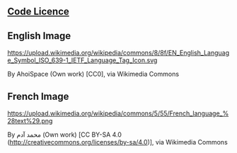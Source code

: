 ## [Code Licence](LICENCE.txt)

## English Image

https://upload.wikimedia.org/wikipedia/commons/8/8f/EN_English_Language_Symbol_ISO_639-1_IETF_Language_Tag_Icon.svg

By AhoiSpace (Own work) [CC0], via Wikimedia Commons

## French Image

https://upload.wikimedia.org/wikipedia/commons/5/55/French_language_%28text%29.png

By محمد آدم (Own work) [CC BY-SA 4.0 (http://creativecommons.org/licenses/by-sa/4.0)], via Wikimedia Commons
